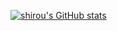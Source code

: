 

[![shirou's GitHub stats](https://github-readme-stats.vercel.app/api?username=totto)](https://github.com/anuraghazra/github-readme-stats)

